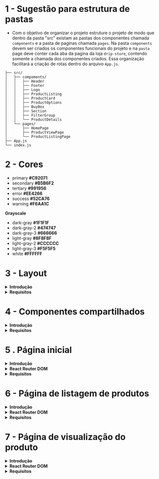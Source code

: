 # 1 - Sugestão para estrutura de pastas

- Com o objetivo de organizar o projeto estruture o projeto de modo que dentro da pasta "src" existam as pastas dos componentes chamada `components` e a pasta de paginas chamada `pages`. Na pasta `components` devem ser criados os componentes funcionais do projeto e na `pasta` page deve conter cada aba da pagina da loja `drip-store`, contendo somente a chamada dos componentes criados. Essa organização facilitará a criação de rotas dentro do arquivo `App.js`.

```
├── src/
│   ├── compoments/
│   │   ├── Header
│   │   ├── Footer
│   │   ├── Logo
│   │   ├── ProductListing
│   │   ├── ProductCard
│   │   ├── ProductOptions
│   │   ├── BuyBox
│   │   ├── Section
│   │   ├── FilterGroup
│   │   └── ProductDetails
│   └── pages/
│       ├── HomePage
│       ├── ProductViewPage
│       └── ProductListingPage
├── App.js
└── index.js

```

# 2 - Cores

- primary **#C92071**
- secondary **#B5B6F2**
- tertiary **#991956**
- error **#EE4266**
- success **#52CA76**
- warning **#F6AA1C**

**Grayscale**
- dark-gray **#1F1F1F**
- dark-gray-2 **#474747**
- dark-gray-3 **#666666**
- light-gray **#8F8F8F**
- light-gray-2 **#CCCCCC**
- light-gray-3 **#F5F5F5**
- white **#FFFFFF**


# 3 - Layout

<details>
  <summary><strong>Introdução</strong></summary>

- O layout é a aparência visual consistente em todas as páginas do sistema. Ele inclui partes que são iguais em todas as telas, como o cabeçalho (uma barra no topo da página) e o rodapé (uma área na parte inferior da página).

- Para criar o layout, usamos componentes especiais como: o `<Header />`, que representa o cabeçalho da página e contém elementos como o logo da aplicação; os links de navegação e; o `<Footer />`, que é exibido na parte inferior da página e pode incluir informações como direitos autorais e links para redes sociais.

- O componente de layout deverá receber uma prop chamada `children`, para renderizar as páginas entre os componentes `<Header />` e `<Footer />`.
 
- O componente de layout deverá ser criado no diretório `src/pages` 

A estrutura acima descrita pode ser visualizada na imagem a seguir.

![layout](./doc/layout/layout.png)

- Exemplo de código do componente `<Layout />`:

```React 
import React from 'react';

// Definindo o componente de layout
const Layout = ({ children }) => {
  return (
    <div>
      {/* Componente do cabeçalho */}
      <Header />

      {/* Conteúdo dinâmico das páginas */}
      {children}

      {/* Componente do rodapé */}
      <Footer />
    </div>
  );
};

export default Layout;
```

</details>

<details>
  <summary><strong>Requisitos</strong></summary>

## 3.1 - Cabeçalho (`<Header />`)

### 3.1.1 - Componente de Logo

- Crie um componente `<Logo />` em `src/components` capaz de renderizar a imagem da logomarca da aplicação. A imagem encontra-se na pasta `src/assets` e ela deverá ter o tamanho de 253 pixels de largura (width) e 44 pixels de altura (height).

### 3.1.2 - Campo de busca

- Crie um campo de busca que realize o filtro de produtos da plataforma. O campo deve possuir um ícone de lupa ao lado direito e realizar a busca ao ser clicado ou ao pressionar `Enter`, redirecionando para a rota `/products` com a **query string** do filtro.

Ex.: Se uma pessoa usuária escrever `microondas` no campo de busca, ao clicar no ícone de lupa do campo a página  deve ser redirecionada para `/products?filter=microondas`

### 3.1.3 - Área de Redirecionamento

Aréa de redirecionamento será um lugar no cabeçalho ao lado do compo de pesquisa que tem como objetivo redirecionar o usuário para as telas de login e cadastro.

- Adicionamento um elemento html de link com o texto *Cadastre-se*. Esse elemento deve ser renderizado em uma fonte de 16px na cor `dark-gray-2` com uma sublinhado na mesma cor.
- Adicionamento um elemento html de link *Entrar*. Esse elemento vai ter uma aparencia de "botão", com um preenchimento na cor `primary`, largura de 114px por 40px de altura, bordas arrendondadas em 4px e texto em negrito na cor `white` e font de 14px.

### 3.1.4 - Carrinho de compras

O carrinho de compras será some um icone renderizado ao lado da area de redirecionamento, não tem ação de clique e pode ser usado o svg que se encontra no diretorio `src/assets`

### 3.1.5 - Navegação Principal

- Crie um componente de navegação com 4 links para as principais páginas da plataforma (Home, Produtos, Categorias, Meus Pedidos).
- Quando o usuário estiver na página correspondente ao link, ele deve ter uma coloração diferente e uma linha horizontal abaixo.

<strong>Sugestão:</strong> Use o componente **NavLink** do `react-router-dom`.

**Estrutura**
![](./doc/layout/header.png)

## 3.2 - Rodapé (`<Footer />`)

- O fundo do rodapé deve ser na cor `dark-gray` e o todos os texto devem ser na cor `white` para garantir boa legibilidade.

- Utilize o componente `<Logo />` criado no cabeçalho para renderizar a imagem da logo em cor branca.

- Insira um texto (Lorem ipsum) para preencher a descrição da empresa abaixo da logo.

- Use os svgs da pasta `src/assets`, abaixo da descrição, que redirecionem para as respectivas redes ao serem clicados.

### 3.2.1 - Componente de informações

- Crie um componente de informações
- Esse componente deve receber uma propriedade chamada `title`, onde será o titulo do componente
- Esse componente deve receber uma propriedade chamada `informations`, onde será um array de objetos. 

```json
[
  {
    "text": "Sobre Drip Store",
    "link": "/about"
  },
  {
    "text": "Blog",
    "link": "/blog"
  },
  ...
]
```
- As informações (`informations`), devem ser renderizadas dinamicamente de acordo com a quantidade de objetos dentro do array.

![](assets/footerInformations.png)
  

- Abaixo de todos os elementos do rodapé, insira um `<hr />` e logo abaixo uma parágrafo com data atual com o texto "© 2024 Digital Store" para indicar os direitos autorais da página.

**Estrutura**

![](./doc/layout/footer.png)

</details>


# 4 - Componentes compartilhados

<details>
  <summary>
	<strong>Introdução</strong>
  </summary>

Componentes compartilhados são componentes onde serão utilizados em duas ou mais páginas. O objetivo destes componentes são de adicionar flexibilidade para atender as necessidades de diferentes páginas.
</details>

<details>
  <summary>
	<strong>Requisitos</strong>
  </summary>

  
## 4.1 Componente de seção

  Esse componente será criado para estabelecer um padrão nas seções que irão compor as páginas.

  Este componente será utilizado sempre que for necessário renderizar uma lista de produtos, de imagens, de ícones ou de qualquer outro conteúdo que precise possuir um título.


  - Criar um componente `<Section />` em `src/components`
  - O componente deve ser capaz de renderizar um título em posições diferente, elementos filhos que podem ser passados entre as tags de abertura (`<Section>`) e fechamento (`</Section>`) e opcionalmente um link

  *Propriedades*
  - A propriedade`title` deve ser usada para renderizar o título (na cor `dark-gray-2` com uma fonte de 24px)
  - A propriedade `titleAlign` deve receber como valor "**left**" ou "**center**" e vai definir as duas posições possíveis para o titulo, se essa propriedade não for informada o título deve assumir o valor "**left**" como **posição padrão**.
  - A propriedade `link` deve ser usada para renderizar um link (na cor `primary` com uma fonte de 18px) do lado direito alinhado vertical com o título. O objeto passado para essa propriedade deve seguir o seguinte padrão
	```json
	{
  	"text": "Show More",
  	"href": "https://redirect.link"
	}
	```
  - A propriedade `children` vai ter como valor todos os elementos filhos da tag `<Section />` e deve ser usado para tornar esse componente mais dinâmico e reutilizável.

**Estrutura**
  ![buybox](./doc/layout/section.png)


## 4.2 - Componente para cartão de produto

  Um componente para exibir informações principais sobre o produto como nome, preço e preço com desconto.


  - Criar um componente `<ProductCard />` em `src/components`
  - O componente deve ser capaz de renderizar imagem, nome, preço e preço com desconto
 
  *Propriedades*
  - A propriedade `imagem` deve ser usada para renderizar a imagem do produto nas dimensões 292x321 pixels.
  - A propriedade `name` deve ser usada para renderizar o nome do produto logo abaixo da imagem
  - A propriedade `price` deve ser usada para renderizar o preço (na cor `dark-gray` com uma fonte de 24px) do produto logo abaixo do nome.
  - Se for propriedade `priceDiscount` for informada, a renderização de `price` deve ser alterada, exibindo um preço na cor `light-gray` e com linha cortando o preço
  - A propriedade `priceDiscount` deve ser usada para renderizar o preço com desconto (na cor `dark-gray` com uma fonte de 24px)

**Estrutura** 

![buybox](./doc/layout/product-card.png)


## 4.3 - Componente de listagem de produtos

  Esse componente atuará como um encapsulador (_wrap_), ou seja, um componente que acomodará todos os componentes `<ProductCard />` dentro dele.

  - Criar componente `<ProductListing />` em `src/components`
  - O componente deve ser capaz de receber um lista de produtos e renderizar usando o componente `<ProductCard />`
 
  *Propriedades*
  - A propriedade `products` deve ser usada em um loop usando o componente `<ProductCard />` para exibir uma lista de produtos
  - A propriedade `products` deve receber como valor um array de objetos seguindo o seguinte padrão
	```json
	[
  	{
    	name: "Nome do produto 1",
    	image: "https://url.imagem/do/produto1.png",
    	price: 200,
    	priceDiscount: 149.9
  	},
  	{
    	name: "Nome do produto 2",
    	image: "https://url.imagem/do/produto2.png",
    	price: 49.9
  	}
	]
	```

**Estrutura** 
  ![buybox](./doc/layout/product-listing.png)


## 4.4 - Componente de Galeria de imagens

  Exemplo de slide carrossel. 
  
  <img src="./doc/slide.gif" width="300">

  Neste componente as imagens serão exibidas mediante ao clique em icones de setas.

  O componente de galeria é uma forma de exibir uma série de itens em uma interface de usuário, permitindo que o usuário navegue entre eles de forma interativa.

  O componente de galleria deve receber uma lista de imagens e mais algumas propriedades opcionais para definir a renderização dessas imagens.
  Este componente vai sempre exibir um slide de imagens que passa para o lado mediante ao clique dos ícones para direita ou para esquerda.
  Opcionalmente esse componente renderizará _thumbnails_, que são miniaturas das imagens, na parte inferior do slide

  - Criar um componente `<Gallery />` em `src/components`
  - O componente poderá ter as seguintes propriedades:
  	- `className` pode ser usado para passar nome de classes CSS para o elemento que estiver como pai de todos os outros elementos da galeria
  	- `width` pode receber um valor em pixel para definir a largura que o slide de imagens deve ser renderizado. Exemplo: `<Gallery width="1440">`
  	- `height` pode receber um valor em pixel para definir a altura que o slide de imagens deve ser renderizado. Exemplo: `<Gallery height="681">`
  	- `radius` deve receber uma strig indicando o valor em pixel do arredondamento das bordas da imagem. Exemplo: `<Gallery radius="4px">`
  	- `showThumbs` não recebe valor nenhum, quando essa propriedade existir, o componente deve exibir as imagens em miniaturas (com 117px de largura por 95px de altura) na parte inferior do slide de imagens.
    	Caso a propriedade `showthumbs` não estiver presente, nenhuma miniatura das imagens deve ser exibida.
    	O valor do atributo `radius` deve ser aplicado para arredondar as bordas das imagens em miniaturas.
  	- `images` é a propriedade mais importante para o funcionamento desse componente. Essa propriedade deve receber como valor um array de objetos seguindo esse padrão
    	```json
      	[
            { "src": "http://site.com/path/to/image1.png" }
            { "src": "http://site.com/path/to/image2.png" }
            { "src": "http://site.com/path/to/image3.png" }
            { "src": "http://site.com/path/to/image4.png" }
            { "src": "http://site.com/path/to/image5.png" }
      	]
    	```
  - Internamente o componente `<Gallery />` deve renderizar a primeira imagem recebida na propriedade `imagens` e as imagens seguintes devem ficar "escondidas" e ser exibidas somente quando clicar em umas das setas.
  - Fixo no lado direito e alinhado verticalmente, deve ser renderizado o ícone de seta para a direita que pode ser encontrado no caminho `assets/icons/arrow-right.svg`
  - Fixo no lado esquerdo e alinhado verticalmente, deve ser renderizado o ícone de seta para a esquerda que pode ser encontrado no caminho `assets/icons/arrow-left.svg`
  - Ao clicar na seta da direita, a imagem atual deve deslizar para a esquerda dando espaço para a próxima imagem ser renderizada
  - Ao clicar na seta da esquerda, a imagem atual deve deslizar para a direita dando espaço para a imagem anterior ser renderizada
  - Quando a primeira imagem estiver renderizada, a seta da esquerda deve ficar desabilitada
  - Quando a última imagem estiver renderizada, a seta da direita deve ficar desabilitada
  - Ao selecionar uma miniatura da galeria, a imagem em destaque deve ser alterada para exibir a imagem que está na miniatura
  - Uma borda de 2px na cor `primary` deve ser aplicada na miniatura que for selecionada

**Estrutura da galeria de imagens exibida na home**
  ![buybox](./doc/layout/gallery.png)
 
**Estrutura da galeria de imagens exibida na home**
  ![buybox](./doc/layout/product-gallery.png)

</details>


# 5 . Página inicial

<details>
<summary>
  <strong>Introdução</strong>
</summary>

  A página inicial renderizará uma galeria de imagens, coleções em destaquee e produtos em alta.

</details>


  <details>
  <summary>
    <strong>React Router DOM</strong>
  </summary>

    - Criar um componente `<HomePage />` em `src/pages`
    - Esse componente deve ser usado como `element` da rota `/`
    - Esse componente deve usar o componente `<Layout />` para garantir a reutilização do header e do footer

  </details>

<details>
<summary>
  <strong>Requisitos</strong>
</summary>

## 5.1 - Slide de imagens

Aqui deve ser usado o componente `<Gallery />` visto anteriormente informando as seguintes propriedades

- `images` recebe um array de objetos seguindo esse padrão
    ```json
    [
      {"src": "public/home-slide-1.jpeg"}
      {"src": "public/home-slide-2.jpeg"}
      ...
    ]
    ```
    No diretório `public` pode ser encontrado mais imagens para usar na galeria da home page
- `width` recebe o valor 1440px
- `height` recebe o valor 681px

## 5.2 - Coleções em destaque

Usando o componente `<Section />` deve ser renderizado 3 imagens na horizontal, com bordas arredondadas em 4px.
Caminho para as imagens que deve ser usadas:
- `public/collection-1.png`
- `public/collection-2.png`
- `public/collection-3.png`

Para essa listagem de imagens deve ser usado elementos comum de HTML e CSS como filhos do componente `<Section />`

*Propriedades para o componente `<Section />`*
- `title` recebe o valor *Coleções em destaque*
- `titleAlign` receber o valor *center*

## 5.3 - Produtos em alta

Usando os componentes `<Section />` e `<ProductListing />` deve ser renderizado uma listagem de produto exibindo no total 8 produtos.

*Propriedades de componente `<Section />`*
- `title` deve receber o valor *Produtos em alta*
- `titleAlign` deve receber o valor *left*

*Propriedades de componente `<ProductListing />`*
- `products` deve receber um array de objetos seguindo esse padrão
    ```json
      [
        {
          name: "Nome do produto",
          image: "public/product-thumb-1.png",
          price: 200,
          priceDiscount: 149.9
        },
        {
          name: "Nome do produto",
          image: "public/product-thumb-2.png",
          price: 49.9
        }
        ...
      ]
    ```
    Mais imagens para a listagem de produtos podem ser encontradas no diretório `public`

**Estrutura**
![home-page-layout](./doc/layout/home-page.png)
</details>


# 6 - Página de listagem de produtos

<details>
<summary>
  <strong>Introdução</strong>
</summary>
  A página de listagem de produtos vai renderizar filtros e um lista de produtos, essa pagina vai ser o destino do campo de pesquisa e no menu *Produtos*.
  Nessa página o usuário vai poder visualizar todos os produtos e filtrar e ordenar o resultado de produtos marcando diferentes campos de seleção. 
</details>

<details>
<summary>
  <strong>React Router DOM</strong>
</summary>

  - Criar um componente `<ProductListingPage />` em `src/pages`
  - Esse componente deve ser usado como `element` da rota `/produtos`
  - Esse componente deve usar o componente `<Layout />` para garantir a reutilização do header e do footer
</details>

<details>
<summary>
  <strong>Requisitos</strong>
</summary>

## 6.1 - Ordenar por

Na lateral esquerda da página deve ser renderizado um campo (com 308px de largura e 60px de altura) de seleção para selecionar a ordem em que os produtos devem ser exibidos.
A label desse campo ter renderizar o texto "Ordenar por" com uma fonte de 16px na cor `dark-gray-2`
Esse campo de ordenação deve exibir as seguintes opções na cor `dark-gray-2`
- `Menor preço` deve ordenar os produtos pelo preço mais barato
- `Maior preço` deve ordenar os produtos pelo preço mais caro
  
## 6.2 - Filtrar por

Ainda na lateral esquerda da página, deve ser renderizado um elemento com preenchimento na cor `white` com uma largura de 308px e uma altura de acordo com o conteúdo renderizado internamente.
Esse elemento também deve ter um título com o texto "Filtrar por" com uma fonte de 16px e na cor `dark-gray-2` e um linha horizontal de 1px na cor `light-gray-2` separado o título do campo de filtro.

**Campos de filtro**

Os campos de filtro devem ser inputs (checkbox ou radio) renderizados na esquerda ao lado da label. Esse inputs devem ter 22px de largura e 22px de altura com um preenchimento na cor `primary`

- Para os campos de filtro vai ser preciso criar um componente `<FilterGroup />` em `src/components`
- Esse componente deve aceitar as seguintes propriedades
  - `title` deve receber como valor o título do grupo de filtros e renderizar com uma fonte de 14px na cor `dark-gray-2`
  - `inputType` deve receber como valor o tipo *checkbox* ou *radio* que separa repassado para o input dentro do componente
  - `options` deve receber como valor um array de objetos seguindo o seguinte padrão
    ```json
      [
        {"text": "Options 1", "value": "opt1"}
        {"text": "Options 2"}
        {"text": "Options 3", "value": "opt3"}
        {"text": "Options 4"}
      ]
    ```
    - O atributo `text` deve ser o conteúdo renderizado como label do input. 
    - O atributo `values` é opcional e quando existir deve ser usado como *value* do input.

*Layout do componente <FilterGroup />*
![filter-group-layout](./doc/layout/filter-group.png)

## 6.3 - listagem de produtos

A lado do campos de filtro e ordenação deve aparecer uma lista de produtos usando os componentes `<Section />` e `<ProductList />`

*Propriedades para o componente `<Section />`*

- `title` deve receber como valor o total de produto encontrados e ir alterando de acordo com os filtro aplicados
- `titleAlign` deve receber *left* como valor

*Propriedades para o componente `<ProductListing />`*

- `products` deve receber como valor um array de objetos seguindo o seguinte padrão
	```json
	[
      {
        name: "Nome do produto 1",
        image: "public/product-thumb-1.png",
        price: 200,
        priceDiscount: 149.9
      },
      {
        name: "Nome do produto 2",
        image: "public/product-thumb-2.png",
        price: 49.9
      }
	]
	```
  Mais imagens para a listagem de produtos podem ser encontradas no diretório `public`

**Estrtutura**
![home-page-layout](./doc/layout/product-listing-page.png)
</details>

# 7 -  Página de visualização do produto

<details>
<summary>
  <strong>Introdução</strong>
</summary>

  Essa página vai exibir informações sobre o produto como imagens, nome, preços, descrição, opções e um **call to action** com o botão COMPRAR.

  Também vai ser renderizado uma lista de produtos relacionados
</details>

<details>
<summary>
  <strong>React Router DOM</strong>
</summary>

    - Criar um componente `<ProductViewPage />` em `src/pages`
    - Esse componente deve ser usado como `element` da rota `/product/:id`
    - Esse componente deve usar o componente `<Layout />` para garantir a reutilização do header e do footer

</details>

<details>
<summary>
  <strong>Requisitos</strong>
</summary>

## 7.1 - Componente de galeria
- Deve ser usado o componente `<Gallery />` passando as seguintes propriedade
  - `images` recebe o valor de um array de objetos 
    ```json
      [
        {"src": "public/product-image-1.png"},
        {"src": "public/product-image-2.png"},
        ...
      ]
    ``` 
    Todas as imagens de exemplo para para usar na galeria de produtos podem ser encontradas na diretório `public`
  - `showThumbs` essa propriedade não recebe valor, precisa apenas existir na chamada do componente
  - `width` com o valor de `700px`
  - `height` com o valor de `570px`
  - `radius` com o valor de `4px`
- Esse componente deve ficar ao lado do componente `<BuyBox />`

## 7.2 - Componente de opções do produto

Compone de opção do produto vai ser um componente usado como filho do componente `<BuyBox />` para listar variações do produto como tamanhos e cores.

- Criar um componente `<ProductOptions />` em `src/components`
- Propriedades do componente
  - `options` recebe como valor um array listando as opções que devem ser renderizadas
    Exemplo 1: `["39", "41", "42" ... ]`
    Exemplo 2: `["#000", "#111", "#111" ... ]`
  - `radius` recebe uma string que define o valor do atributo `border-radius` quando `shape` tiver como valor `square`. Se o shape for `circle` essa propriedade deve ser ignorada
  - `shape` recebe como valor "square" ou "circle"
    - `square` deve exibir os itens do array `options` no formato de caixa com largura *alto* e 46px de altura e borda de 1px na cor `light-gray-2`. O valor do `border-radius` dessa caixa deve ser o valor informado na propriedade `radius`
    - `circle` deve exibir os itens do array `options` no formato de círculo com `31px` de largura e `31px` altura.
  - `type` recebe como valor "text" ou "color"
    - `text` deve exibir os itens do array `options` da forma como eles são informados, como um tamanho de fonte de 24px e cor `dark-gray-2`
    - `color` deve usar os itens do array `options` como preenchimento de cor do shape `square` ou `circle`
- Ao selecionar qualquer uma das opções geradas pelo por esse componente, deve ser aplicado uma um borda na cor `pramary` com 2px de largura

## 7.3 - Componente Buy Box

O buy box no contexto de loja virtual é um espaço usado para exibir informações claras e objetivas sobre o produto, facilitando assim o fluxo de compra. Geralmente usado em marketplace place para mostrar o melhor preço ou melhor vendedor, o buy box exibe informações como Nome do produto, preço, preço com desconto, valor do frete, avaliações, descrição e outras opções para o mesmo produto como cores e tamanhos.

- Criar um componente `<BuyBox />` em `src/components`
- Esse componente deve ser capaz de exibir informações sobre o produto por meio das propriedade e dos elementos filhos
- Propriedades do componente
  - `name` recebe o Nome do produto e rederiza com uma fonte de 32px na cor `dark-gray`
  - `reference` recebe o código de referência do produto e renderiza com uma fonte de 12px na cor `dark-gray-3`
  - `stars` recebe o total de estrelas que o produto recebeu e renderiza com uma fonte de 14px em um caixa com bordas arredondadas em 4px e preenchimento na cor `warning`. ao lado do número total de estrelas deve ser exibido um estrela que com um preenchimento `white`. O ícone de estrela pode ser encontrado  o caminho `src/assets/star-icon.svg`
  - `rating` recebe o total de avaliações do produto e renderiza com uma fonte de 14px na cor `light-gray` 
  - `price` recebe
 o preço original do produto (sem desconto) e renderiza com uma fonte de 32px na cor `dark-gray-2`. Se tiver preço com desconto na propriedade `priceDiscount` a renderização de `price` muda para ser exibido com uma fonte de 16px na cor `light-gray-2` com um linha da mesma cor cortando o preço e posicionado ao lado do `priceDiscount` 
  - `priceDiscount` recebe o preço com desconto e renderiza com uma fonte de 32px na cor `dark-gray-2` ao lado do `price` cortado
  - `description` recebe a descrição do produto e renderiza com uma fonte de 14px na cor `dark-gray-2`
- Propriedade `children`
  Um produto pode ter variações de cor e tamanho e nesse caso o ideal é passar um componente `<ProductOptions />` como filho. Outros componentes também podem ser informados como filhos.
- Call to action
  - No final do buy box deve ter um botão comprar com um preenchimento na cor `warning` fonte na cor `white` com 16px

## 7.4 - Produtos recomendados

Para exibir os produtos recomendados vai ser preciso usar dois componentes já explicados anteriormente.  e `<ProductListing />`

- Usar componente `<Section />` com as seguintes propriedades
  - `title` que recebe como valor "Produtos recomendados"
  - `titleAlign` que recebe como valor "left"
  - `link` que recebe como valor 
      ```json
      {
    	  "text": "Ver todos",
        "href": "/products"
      }
    ```
Dentro do componente `<Section />` deve ser passado como filho o componente `<ProductListing />` com as seguintes propriedades

- `products` que recebe como valor
    ```json
      [
        {
          name: "Nome do produto 1",
          image: "https://url.imagem/do/produto1.png",
          price: 200,
          priceDiscount: 149.9
        },
        {
          name: "Nome do produto 2",
          image: "https://url.imagem/do/produto2.png",
          price: 49.9
        }
      ]
    ```

**Estrutura**
![layout-product-view-page](./doc/layout/product-view-page.png)
</details>
</details>